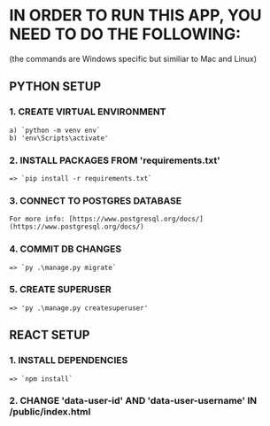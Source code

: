 # IN ORDER TO RUN THIS APP, YOU NEED TO DO THE FOLLOWING: 
(the commands are Windows specific but similiar to Mac and Linux)


## PYTHON SETUP

### 1. CREATE VIRTUAL ENVIRONMENT
    a) `python -m venv env`
    b) 'env\Scripts\activate'

### 2. INSTALL PACKAGES FROM 'requirements.txt'
    => `pip install -r requirements.txt`

### 3. CONNECT TO POSTGRES DATABASE
    For more info: [https://www.postgresql.org/docs/](https://www.postgresql.org/docs/)

### 4. COMMIT DB CHANGES
    => `py .\manage.py migrate`

### 5. CREATE SUPERUSER
    => 'py .\manage.py createsuperuser'


## REACT SETUP

### 1. INSTALL DEPENDENCIES
    => `npm install`

### 2. CHANGE 'data-user-id' AND 'data-user-username' IN /public/index.html